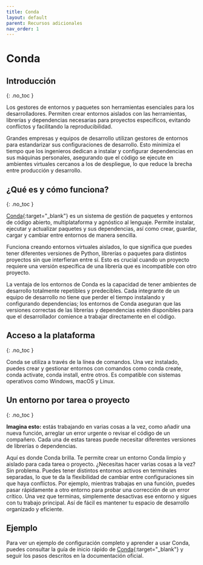 ```yaml
---
title: Conda
layout: default
parent: Recursos adicionales
nav_order: 1
---
```


# Conda

## Introducción
{: .no_toc }

Los gestores de entornos y paquetes son herramientas esenciales para los desarrolladores. Permiten crear entornos aislados con las herramientas, librerías y dependencias necesarias para proyectos específicos, evitando conflictos y facilitando la reproducibilidad.

Grandes empresas y equipos de desarrollo utilizan gestores de entornos para estandarizar sus configuraciones de desarrollo. Esto minimiza el tiempo que los ingenieros dedican a instalar y configurar dependencias en sus máquinas personales, asegurando que el código se ejecute en ambientes virtuales cercanos a los de despliegue, lo que reduce la brecha entre producción y desarrollo.

## ¿Qué es y cómo funciona?
{: .no_toc }

[Conda](https://docs.conda.io/projects/conda/en/stable/){:target="_blank"} es un sistema de gestión de paquetes y entornos de código abierto, multiplataforma y agnóstico al lenguaje. Permite instalar, ejecutar y actualizar paquetes y sus dependencias, así como crear, guardar, cargar y cambiar entre entornos de manera sencilla.

Funciona creando entornos virtuales aislados, lo que significa que puedes tener diferentes versiones de Python, librerías o paquetes para distintos proyectos sin que interfieran entre sí. Esto es crucial cuando un proyecto requiere una versión específica de una librería que es incompatible con otro proyecto.

La ventaja de los entornos de Conda es la capacidad de tener ambientes de desarrollo totalmente repetibles y predecibles. Cada integrante de un equipo de desarrollo no tiene que perder el tiempo instalando y configurando dependencias; los entornos de Conda aseguran que las versiones correctas de las librerías y dependencias estén disponibles para que el desarrollador comience a trabajar directamente en el código.

## Acceso a la plataforma
{: .no_toc }

Conda se utiliza a través de la línea de comandos. Una vez instalado, puedes crear y gestionar entornos con comandos como conda create, conda activate, conda install, entre otros. Es compatible con sistemas operativos como Windows, macOS y Linux.

## Un entorno por tarea o proyecto
{: .no_toc }

**Imagina esto:** estás trabajando en varias cosas a la vez, como añadir una nueva función, arreglar un error urgente o revisar el código de un compañero. Cada una de estas tareas puede necesitar diferentes versiones de librerías o dependencias.

Aquí es donde Conda brilla. Te permite crear un entorno Conda limpio y aislado para cada tarea o proyecto. ¿Necesitas hacer varias cosas a la vez? Sin problema. Puedes tener distintos entornos activos en terminales separadas, lo que te da la flexibilidad de cambiar entre configuraciones sin que haya conflictos. Por ejemplo, mientras trabajas en una función, puedes pasar rápidamente a otro entorno para probar una corrección de un error crítico. Una vez que terminas, simplemente desactivas ese entorno y sigues con tu trabajo principal. Así de fácil es mantener tu espacio de desarrollo organizado y eficiente.

## Ejemplo

Para ver un ejemplo de configuración completo y aprender a usar Conda, puedes consultar la guía de inicio rápido de [Conda](https://docs.conda.io/projects/conda/en/stable/user-guide/getting-started.html){:target="_blank"} y seguir los pasos descritos en la documentación oficial.
